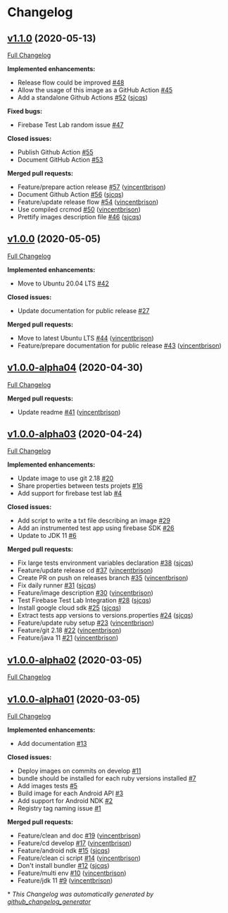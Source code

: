 # Changelog

## [v1.1.0](https://github.com/faberNovel/docker-android/tree/v1.1.0) (2020-05-13)

[Full Changelog](https://github.com/faberNovel/docker-android/compare/v1.0.0...v1.1.0)

**Implemented enhancements:**

- Release flow could be improved [\#48](https://github.com/faberNovel/docker-android/issues/48)
- Allow the usage of this image as a GitHub Action [\#45](https://github.com/faberNovel/docker-android/issues/45)
- Add a standalone Github Actions [\#52](https://github.com/faberNovel/docker-android/pull/52) ([sjcqs](https://github.com/sjcqs))

**Fixed bugs:**

- Firebase Test Lab random issue [\#47](https://github.com/faberNovel/docker-android/issues/47)

**Closed issues:**

- Publish Github Action [\#55](https://github.com/faberNovel/docker-android/issues/55)
- Document GitHub Action [\#53](https://github.com/faberNovel/docker-android/issues/53)

**Merged pull requests:**

- Feature/prepare action release [\#57](https://github.com/faberNovel/docker-android/pull/57) ([vincentbrison](https://github.com/vincentbrison))
- Document Github Action [\#56](https://github.com/faberNovel/docker-android/pull/56) ([sjcqs](https://github.com/sjcqs))
- Feature/update release flow [\#54](https://github.com/faberNovel/docker-android/pull/54) ([vincentbrison](https://github.com/vincentbrison))
- Use compiled crcmod [\#50](https://github.com/faberNovel/docker-android/pull/50) ([vincentbrison](https://github.com/vincentbrison))
- Prettify images description file [\#46](https://github.com/faberNovel/docker-android/pull/46) ([sjcqs](https://github.com/sjcqs))

## [v1.0.0](https://github.com/faberNovel/docker-android/tree/v1.0.0) (2020-05-05)

[Full Changelog](https://github.com/faberNovel/docker-android/compare/v1.0.0-alpha04...v1.0.0)

**Implemented enhancements:**

- Move to Ubuntu 20.04 LTS [\#42](https://github.com/faberNovel/docker-android/issues/42)

**Closed issues:**

- Update documentation for public release [\#27](https://github.com/faberNovel/docker-android/issues/27)

**Merged pull requests:**

- Move to latest Ubuntu LTS [\#44](https://github.com/faberNovel/docker-android/pull/44) ([vincentbrison](https://github.com/vincentbrison))
- Feature/prepare documentation for public release [\#43](https://github.com/faberNovel/docker-android/pull/43) ([vincentbrison](https://github.com/vincentbrison))

## [v1.0.0-alpha04](https://github.com/faberNovel/docker-android/tree/v1.0.0-alpha04) (2020-04-30)

[Full Changelog](https://github.com/faberNovel/docker-android/compare/v1.0.0-alpha03...v1.0.0-alpha04)

**Merged pull requests:**

- Update readme [\#41](https://github.com/faberNovel/docker-android/pull/41) ([vincentbrison](https://github.com/vincentbrison))

## [v1.0.0-alpha03](https://github.com/faberNovel/docker-android/tree/v1.0.0-alpha03) (2020-04-24)

[Full Changelog](https://github.com/faberNovel/docker-android/compare/v1.0.0-alpha02...v1.0.0-alpha03)

**Implemented enhancements:**

- Update image to use git 2.18 [\#20](https://github.com/faberNovel/docker-android/issues/20)
- Share properties between tests projets [\#16](https://github.com/faberNovel/docker-android/issues/16)
- Add support for firebase test lab [\#4](https://github.com/faberNovel/docker-android/issues/4)

**Closed issues:**

- Add script to write a txt file describing an image [\#29](https://github.com/faberNovel/docker-android/issues/29)
- Add an instrumented test app using firebase SDK  [\#26](https://github.com/faberNovel/docker-android/issues/26)
- Update to JDK 11 [\#6](https://github.com/faberNovel/docker-android/issues/6)

**Merged pull requests:**

- Fix large tests environment variables declaration [\#38](https://github.com/faberNovel/docker-android/pull/38) ([sjcqs](https://github.com/sjcqs))
- Feature/update release cd [\#37](https://github.com/faberNovel/docker-android/pull/37) ([vincentbrison](https://github.com/vincentbrison))
- Create PR on push on releases branch [\#35](https://github.com/faberNovel/docker-android/pull/35) ([vincentbrison](https://github.com/vincentbrison))
- Fix daily runner [\#31](https://github.com/faberNovel/docker-android/pull/31) ([sjcqs](https://github.com/sjcqs))
- Feature/image description [\#30](https://github.com/faberNovel/docker-android/pull/30) ([vincentbrison](https://github.com/vincentbrison))
- Test Firebase Test Lab Integration [\#28](https://github.com/faberNovel/docker-android/pull/28) ([sjcqs](https://github.com/sjcqs))
- Install google cloud sdk [\#25](https://github.com/faberNovel/docker-android/pull/25) ([sjcqs](https://github.com/sjcqs))
- Extract tests app versions to versions.properties [\#24](https://github.com/faberNovel/docker-android/pull/24) ([sjcqs](https://github.com/sjcqs))
- Feature/update ruby setup [\#23](https://github.com/faberNovel/docker-android/pull/23) ([vincentbrison](https://github.com/vincentbrison))
- Feature/git 2.18 [\#22](https://github.com/faberNovel/docker-android/pull/22) ([vincentbrison](https://github.com/vincentbrison))
- Feature/java 11 [\#21](https://github.com/faberNovel/docker-android/pull/21) ([vincentbrison](https://github.com/vincentbrison))

## [v1.0.0-alpha02](https://github.com/faberNovel/docker-android/tree/v1.0.0-alpha02) (2020-03-05)

[Full Changelog](https://github.com/faberNovel/docker-android/compare/v1.0.0-alpha01...v1.0.0-alpha02)

## [v1.0.0-alpha01](https://github.com/faberNovel/docker-android/tree/v1.0.0-alpha01) (2020-03-05)

[Full Changelog](https://github.com/faberNovel/docker-android/compare/9326a6e796184e70829050818d59f8cc3cb3b591...v1.0.0-alpha01)

**Implemented enhancements:**

- Add documentation [\#13](https://github.com/faberNovel/docker-android/issues/13)

**Closed issues:**

- Deploy images on commits on develop [\#11](https://github.com/faberNovel/docker-android/issues/11)
- bundle should be installed for each ruby versions installed [\#7](https://github.com/faberNovel/docker-android/issues/7)
- Add images tests [\#5](https://github.com/faberNovel/docker-android/issues/5)
- Build image for each Android API [\#3](https://github.com/faberNovel/docker-android/issues/3)
- Add support for Android NDK [\#2](https://github.com/faberNovel/docker-android/issues/2)
- Registry tag naming issue [\#1](https://github.com/faberNovel/docker-android/issues/1)

**Merged pull requests:**

- Feature/clean and doc [\#19](https://github.com/faberNovel/docker-android/pull/19) ([vincentbrison](https://github.com/vincentbrison))
- Feature/cd develop [\#17](https://github.com/faberNovel/docker-android/pull/17) ([vincentbrison](https://github.com/vincentbrison))
- Feature/android ndk [\#15](https://github.com/faberNovel/docker-android/pull/15) ([sjcqs](https://github.com/sjcqs))
- Feature/clean ci script [\#14](https://github.com/faberNovel/docker-android/pull/14) ([vincentbrison](https://github.com/vincentbrison))
- Don't install bundler [\#12](https://github.com/faberNovel/docker-android/pull/12) ([sjcqs](https://github.com/sjcqs))
- Feature/multi env [\#10](https://github.com/faberNovel/docker-android/pull/10) ([vincentbrison](https://github.com/vincentbrison))
- Feature/jdk 11 [\#9](https://github.com/faberNovel/docker-android/pull/9) ([vincentbrison](https://github.com/vincentbrison))



\* *This Changelog was automatically generated by [github_changelog_generator](https://github.com/github-changelog-generator/github-changelog-generator)*
